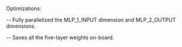 Optimizations:

-- Fully parallelized the MLP\_1\_INPUT dimension and MLP\_2\_OUTPUT dimensions.

-- Saves all the five-layer weights on-board.

